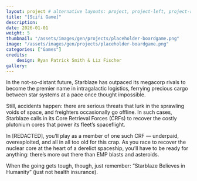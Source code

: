 ```yaml
---
layout: project # alternative layouts: project, project-left, project-right, project-top
title: "[Scifi Game]"
description: 
date: 2026-01-01
weight: 5
thumbnail: "/assets/images/gen/projects/placeholder-boardgame.png"
image: "/assets/images/gen/projects/placeholder-boardgame.png"
categories: ["Games"]
credits:
    design: Ryan Patrick Smith & Liz Fischer
gallery:
---
```

In the not-so-distant future, Starblaze has outpaced its megacorp rivals to become the premier name in intragalactic logistics, ferrying precious cargo between star systems at a pace once thought impossible.
  
Still, accidents happen: there are serious threats that lurk in the sprawling voids of space, and freighters occasionally go offline. In such cases, Starblaze calls in its Core Retrieval Forces (CRFs) to recover the costly plutonium cores that power its fleet’s spaceflight.

In [REDACTED], you’ll play as a member of one such CRF — underpaid, overexploited, and all in all too old for this crap. As you race to recover the nuclear core at the heart of a derelict spaceship, you’ll have to be ready for anything: there’s more out there than EMP blasts and asteroids.

When the going gets tough, though, just remember: “Starblaze Believes in Humanity” (just not health insurance).
